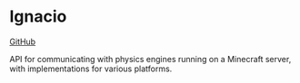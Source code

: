 # Ignacio

[GitHub](https://github.com/aecsocket/ignacio)

API for communicating with physics engines running on a Minecraft server, with implementations for
various platforms.
